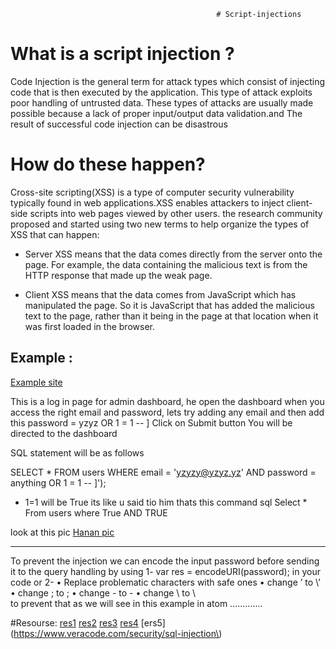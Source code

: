                                                   # Script-injections
    
# What is a script injection ?  
Code Injection is the general term for attack types which consist of injecting code that is then executed by the application. This type of attack exploits poor handling of untrusted data. These types of attacks are usually made possible because a lack of proper input/output data validation.and The result of successful code injection can be disastrous


# How do these happen?  
 Cross-site scripting(XSS) is a type of computer security vulnerability typically found in web applications.XSS enables      attackers to inject client-side scripts into web pages viewed by other users. 
 the research community proposed and started using two new terms to help organize the types of XSS that can happen:

- Server XSS means that the data comes directly from the server onto the page. For example, the data containing the malicious text is from the HTTP response that made up the weak page.

- Client XSS means that the data comes from JavaScript which has manipulated the page. So it is JavaScript that has added the malicious text to the page, rather than it being in the page at that location when it was first loaded in the browser.



## Example :

[Example site](http://www.techpanda.org/dashboard.php) 

 This is a log in page for admin dashboard, he open the dashboard when you access the right email and password,
lets try adding any email and then add this password = yzyz OR 1 = 1 -- ] Click on Submit button You will be directed to the dashboard

SQL statement will be as follows

SELECT * FROM users WHERE email = 'yzyzy@yzyz.yz' AND password = anything OR 1 = 1 -- ]');

* 1=1 will be True
its like u said tio him thats this command sql 
Select * From users where True AND TRUE

look at this pic 
[Hanan pic](https://scontent.fjrs2-1.fna.fbcdn.net/v/t35.0-12/25316978_2193330904227708_293400160_o.png?oh=618e8042a2ddbe757e8c0a2eab2c0723&oe=5A30E8F3)


***********************************
To prevent the injection we can encode the input password before sending it to the query handling by using 
1- var res = encodeURI(password); in your code  or 
2- • Replace problematic characters with safe ones
• change ’ to \’
• change ; to \;
• change - to -
• change \ to \  
 to prevent that as we will see in this example in atom  .............
 

#Resourse:
[res1](https://en.wikipedia.org/wiki/Code_injection)
[res2](https://www.youtube.com/watch?v=E1zvy7foYR4)
[res3](http://www.itprotoday.com/software-development/script-injection-attacks)
[res4](http://www.techpanda.org/dashboard.php)
[ers5](https://www.veracode.com/security/sql-injection\)
